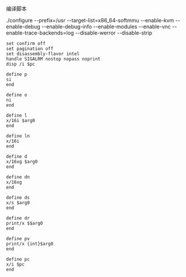 编译脚本

./configure --prefix=/usr --target-list=x86_64-softmmu --enable-kvm --enable-debug  --enable-debug-info --enable-modules --enable-vnc --enable-trace-backends=log --disable-werror --disable-strip

	set confirm off
	set pagination off
	set disassembly-flavor intel
	handle SIGALRM nostop nopass noprint
	disp /i $pc

	define p
	si
	end

	define o
	ni
	end

	define l
	x/16i $arg0
	end

	define ln
	x/16i
	end

	define d
	x/16xg $arg0
	end

	define dn
	x/16xg
	end

	define ds
	x/s $arg0
	end

	define dr
	print/x $$arg0
	end

	define pv
	print/x {int}$arg0
	end

	define pc
	x/i $pc
	end
